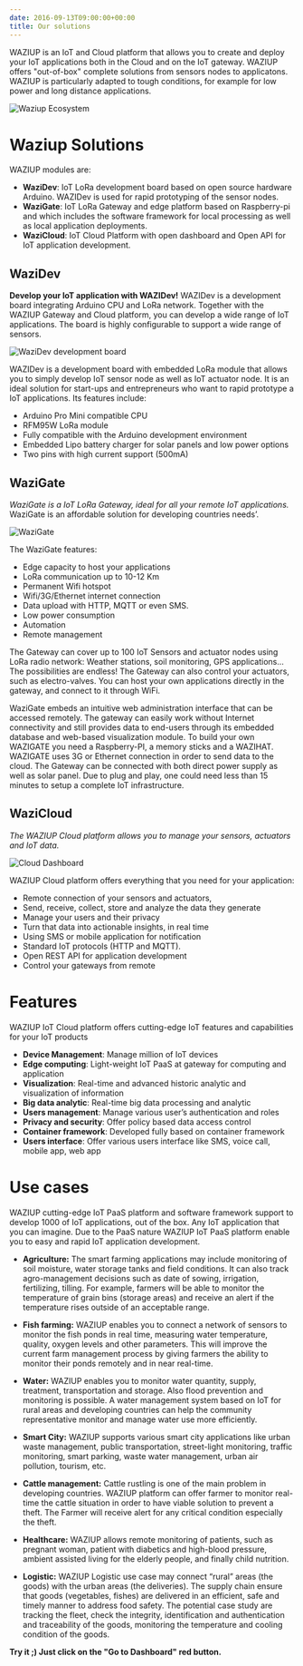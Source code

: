 ```yaml
---
date: 2016-09-13T09:00:00+00:00
title: Our solutions 
---
```


WAZIUP is an IoT and Cloud platform that allows you to create and deploy your IoT applications both in the Cloud and on the IoT gateway.
WAZIUP offers "out-of-box" complete solutions from sensors nodes to applicatons. WAZIUP is particularly adapted to tough conditions, for example for low power and long distance applications. 

![Waziup Ecosystem](./images/ecosys.png)


Waziup Solutions 
================

WAZIUP modules are: 

- **WaziDev**: IoT LoRa development board based on open source hardware Arduino.  WAZIDev is used for rapid prototyping of the sensor nodes.
- **WaziGate**: IoT LoRa Gateway and edge platform based on Raspberry-pi and which includes the software framework for local processing as well as local application deployments. 
- **WaziCloud**: IoT Cloud Platform with open dashboard and Open API for IoT application development. 


WaziDev
-------

**Develop your IoT application with WAZIDev!**
WAZIDev is a development board integrating Arduino CPU and LoRa network.
Together with the WAZIUP Gateway and Cloud platform, you can develop a wide range of IoT applications.
The board is highly configurable to support a wide range of sensors.

![WaziDev development board](images/WaziDev.png)

WAZIDev is a development board with embedded LoRa module that allows you to simply develop IoT sensor node as well as IoT actuator node. 
It is an ideal solution for start-ups and entrepreneurs who want to rapid prototype a IoT applications.
Its features include:

- Arduino Pro Mini compatible CPU
- RFM95W LoRa module
- Fully compatible with the Arduino development environment
- Embedded Lipo battery charger for solar panels and low power options
- Two pins with high current support (500mA)


WaziGate
--------


*WaziGate is a IoT LoRa Gateway, ideal for all your remote IoT applications.*
WaziGate is an affordable solution for developing countries needs’.

![WaziGate](images/WaziGate.png)

The WaziGate features:

- Edge capacity to host your applications
- LoRa communication up to 10-12 Km
- Permanent Wifi hotspot
- Wifi/3G/Ethernet internet connection
- Data upload with HTTP, MQTT or even SMS.
- Low power consumption
- Automation
- Remote management

The Gateway can cover up to 100 IoT Sensors and actuator nodes using LoRa radio network: Weather stations, soil monitoring, GPS applications... The possibilities are endless!
The Gateway can also control your actuators, such as electro-valves.
You can host your own applications directly in the gateway, and connect to it through WiFi.


WaziGate embeds an intuitive web administration interface that can be accessed remotely.
The gateway can easily work without Internet connectivity and still provides data to end-users through its embedded database and web-based visualization module.
To build your own WAZIGATE you need a Raspberry-PI, a memory sticks and a WAZIHAT. WAZIGATE uses 3G or Ethernet connection in order to send data to the cloud.
The Gateway can be connected with both direct power supply as well as solar panel.
Due to plug and play, one could need less than 15 minutes to setup a complete IoT infrastructure.


WaziCloud
---------


*The WAZIUP Cloud platform allows you to manage your sensors, actuators and IoT data.*

![Cloud Dashboard](images/dashboard.png)

WAZIUP Cloud platform offers everything that you need for your application: 

- Remote connection of your sensors and actuators, 
- Send, receive, collect, store and analyze the data they generate 
- Manage your users and their privacy 
- Turn that data into actionable insights, in real time
- Using SMS or mobile application for notification 
- Standard IoT protocols (HTTP and MQTT).
- Open REST API for application development 
- Control your gateways from remote

Features
========

WAZIUP IoT Cloud platform offers cutting-edge IoT features and capabilities for your IoT products

- **Device Management**: Manage million of IoT devices
- **Edge computing**: Light-weight IoT PaaS at gateway for computing and application
- **Visualization**: Real-time and advanced historic analytic and visualization of information
- **Big data analytic**: Real-time big data processing and analytic 
- **Users management**: Manage various user’s authentication and roles 
- **Privacy and security**: Offer policy based data access control 
- **Container framework**: Developed fully based on container framework 
- **Users interface**:  Offer various users interface like SMS, voice call, mobile app, web app

Use cases
=========

WAZIUP cutting-edge IoT PaaS platform and software framework support to develop 1000 of IoT applications, out of the box.
Any IoT application that you can imagine.
Due to the PaaS nature WAZIUP IoT PaaS platform enable you to easy and rapid IoT application development.
 
- **Agriculture:** The smart farming applications may include monitoring of soil moisture, water storage tanks and field conditions.
It can also track agro-management decisions such as date of sowing, irrigation, fertilizing, tilling.
For example, farmers will be able to monitor the temperature of grain bins (storage areas) and receive an alert if the temperature rises outside of an acceptable range. 

- **Fish farming:** WAZIUP enables you to connect a network of sensors to monitor the fish ponds in real time, measuring water temperature, quality, oxygen levels and other parameters.
This will improve the current farm management process by giving farmers the ability to monitor their ponds remotely and in near real-time. 

- **Water:** WAZIUP enables you to monitor water quantity, supply, treatment, transportation and storage. Also flood prevention and monitoring is possible.
A water management system based on IoT for rural areas and developing countries can help the community representative monitor and manage water use more efficiently.

- **Smart City:** WAZIUP supports various smart city applications like urban waste management, public transportation, street-light monitoring, traffic monitoring, smart parking, waste water management, urban air pollution, tourism, etc. 

- **Cattle management:** Cattle rustling is one of the main problem in developing countries.
WAZIUP platform can offer farmer to monitor real-time the cattle situation in order to have viable solution to prevent a theft.
The Farmer will receive alert for any critical condition especially the theft. 

- **Healthcare:** WAZIUP allows remote monitoring of patients, such as pregnant woman, patient with diabetics and high-blood pressure, ambient assisted living for the elderly people, and finally child nutrition. 

- **Logistic:** WAZIUP Logistic use case may connect “rural” areas (the goods) with the urban areas (the deliveries).
The supply chain ensure that goods (vegetables, fishes) are delivered in an efficient, safe and timely manner to address food safety.
The potential case study are tracking the fleet, check the integrity, identification and authentication and traceability of the goods, monitoring the temperature and cooling condition of the goods.



**Try it ;) Just click on the "Go to Dashboard" red button.**


